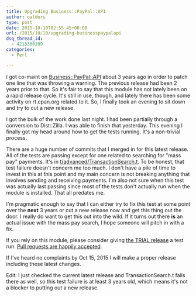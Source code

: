 ```yaml
---
title: Upgrading Business::PayPal::API
author: oalders
type: post
date: 2015-10-10T02:55:45+00:00
url: /2015/10/10/upgrading-businesspaypalapi
dsq_thread_id:
  - 4213300209
categories:
  - Perl

---
```

I got co-maint on [Business::PayPal::API][1] about 3 years ago in order to patch one line that was throwing a warning. The previous release had been 2 years prior to that. So it's fair to say that this module has not lately been on a rapid release cycle. It's still in use, though, and lately there has been some activity on rt.cpan.org related to it. So, I finally took an evening to sit down and try to cut a new release.

I got the bulk of the work done last night. I had been partially through a conversion to Dist::Zilla. I was able to finish that yesterday. This evening I finally got my head around how to get the tests running. It's a non-trivial process. 

There are a huge number of commits that I merged in for this latest release. All of the tests are passing except for one related to searching for "mass pay" payments. It's in [t/advanced/TransactionSearch.t](https://github.com/oalders/business-paypal-api/blob/master/t/advanced/TransactionSearch.t#L20). To be honest, that test failure doesn't concern me too much. I don't have a pile of time to invest in this at this point and my main concern is not breaking anything that involves sending and receiving payments. I'm also not sure when this test was actually last passing since most of the tests don't actually run when the module is installed. That all predates me.

I'm pragmatic enough to say that I can either try to fix this test at some point over the **next** 3 years or cut a new release now and get this thing out the door. I really do want to get this out into the wild. If it turns out there **is** an actual issue with the mass pay search, I hope someone will pitch in with a fix.

If you rely on this module, please consider giving [the TRIAL release](https://metacpan.org/release/OALDERS/Business-PayPal-API-0.71_02-TRIAL) a test run. [Pull requests are happily accepted](https://github.com/oalders/business-paypal-api).

If I've heard no complaints by Oct 15, 2015 I will make a proper release including these latest changes.

Edit: I just checked the current latest release and TransactionSearch.t fails there as well, so this test failure is at least 3 years old, which means it's not a blocker to putting out a new release.

 [1]: https://metacpan.org/pod/Business::PayPal::API
